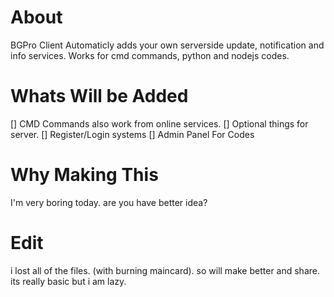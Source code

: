# About

BGPro Client Automaticly adds your own serverside update, notification and info services.
Works for cmd commands, python and nodejs codes.


# Whats Will be Added
[] CMD Commands also work from online services.
[] Optional things for server.
[] Register/Login systems
[] Admin Panel For Codes

# Why Making This

I'm very boring today. are you have better idea?

# Edit

i lost all of the files. (with burning maincard).
so will make better and share.
its really basic but i am lazy.
